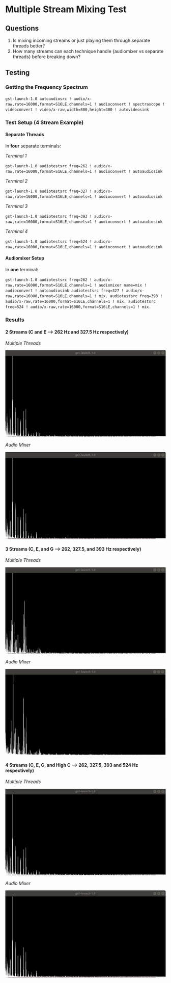 # Multiple Stream Mixing Test

## Questions

1. Is mixing incoming streams or just playing them through separate threads better?
2. How many streams can each technique handle {audiomixer vs separate threads} before breaking down?

## Testing

### Getting the Frequency Spectrum
`gst-launch-1.0 autoaudiosrc ! audio/x-raw,rate=16000,format=S16LE,channels=1 ! audioconvert ! spectrascope ! videoconvert ! video/x-raw,width=800,height=400 ! autovideosink`

### Test Setup (4 Stream Example)
#### Separate Threads
In **four** separate terminals:

*Terminal 1*

`gst-launch-1.0 audiotestsrc freq=262 ! audio/x-raw,rate=16000,format=S16LE,channels=1 ! audioconvert ! autoaudiosink`

*Terminal 2*

`gst-launch-1.0 audiotestsrc freq=327 ! audio/x-raw,rate=16000,format=S16LE,channels=1 ! audioconvert ! autoaudiosink`

*Terminal 3*

`gst-launch-1.0 audiotestsrc freq=393 ! audio/x-raw,rate=16000,format=S16LE,channels=1 ! audioconvert ! autoaudiosink`

*Terminal 4*

`gst-launch-1.0 audiotestsrc freq=524 ! audio/x-raw,rate=16000,format=S16LE,channels=1 ! audioconvert ! autoaudiosink`

#### Audiomixer Setup
In **one** terminal:

`gst-launch-1.0 audiotestsrc freq=262 ! audio/x-raw,rate=16000,format=S16LE,channels=1 ! audiomixer name=mix ! audioconvert ! autoaudiosink audiotestsrc freq=327 ! audio/x-raw,rate=16000,format=S16LE,channels=1 ! mix. audiotestsrc freq=393 ! audio/x-raw,rate=16000,format=S16LE,channels=1 ! mix. audiotestsrc freq=524 ! audio/x-raw,rate=16000,format=S16LE,channels=1 ! mix.`


### Results
#### 2 Streams (C and E --> 262 Hz and 327.5 Hz respectively)
*Multiple Threads*

![2 Stream Multiple Threads](2_no_mix.png)

*Audio Mixer*

![2 Stream Audiomixing](2_mix.png)

#### 3 Streams (C, E, and G --> 262, 327.5, and 393 Hz respectively)
*Multiple Threads*

![3 Stream Multiple Threads](3_no_mix.png)

*Audio Mixer*

![3 Stream Audiomixing](3_mix.png)

#### 4 Streams (C, E, G, and High C --> 262, 327.5, 393 and 524 Hz respectively)
*Multiple Threads*

![4 Stream Multiple Threads](2_no_mix.png)

*Audio Mixer*

![4 Stream Audiomixing](2_mix.png)


